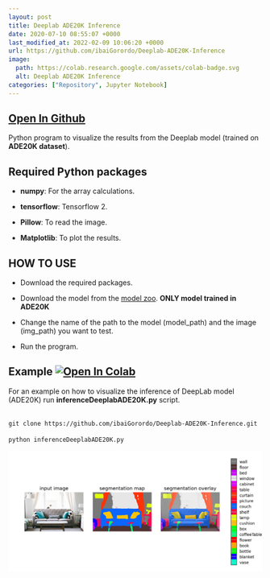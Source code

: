 ```yaml
---
layout: post
title: Deeplab ADE20K Inference
date: 2020-07-10 08:55:07 +0000
last_modified_at: 2022-02-09 10:06:20 +0000
url: https://github.com/ibaiGorordo/Deeplab-ADE20K-Inference
image:
  path: https://colab.research.google.com/assets/colab-badge.svg
  alt: Deeplab ADE20K Inference
categories: ["Repository", Jupyter Notebook]
---
```


## [Open In Github](https://github.com/ibaiGorordo/Deeplab-ADE20K-Inference)

Python program to visualize the results from the Deeplab model (trained on **ADE20K dataset**).



## Required Python packages

* **numpy**: For the array calculations.

* **tensorflow**: Tensorflow 2.

* **Pillow**: To read the image.

* **Matplotlib**: To plot the results.



## HOW TO USE

* Download the required packages.

* Download the model from the [model zoo](https://github.com/tensorflow/models/blob/master/research/deeplab/g3doc/model_zoo.md). **ONLY model trained in ADE20K**

* Change the name of the path to the model (model_path) and the image (img_path) you want to test.

* Run the program.



## Example [![Open In Colab](https://colab.research.google.com/assets/colab-badge.svg)](https://colab.research.google.com/github/ibaiGorordo/Deeplab-ADE20K-Inference/raw/master/DeepLab_ADE20K_inference_Demo.ipynb)





For an example on how to visualize the inference of DeepLab model (ADE20K) run **inferenceDeeplabADE20K.py** script.



```

git clone https://github.com/ibaiGorordo/Deeplab-ADE20K-Inference.git

python inferenceDeeplabADE20K.py

```



![Deeplab ADE20K inference example](https://github.com/ibaiGorordo/Deeplab-ADE20K-Inference/raw/master/output.png)



